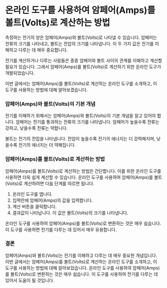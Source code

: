 온라인 도구를 사용하여 암페어(Amps)를 볼트(Volts)로 계산하는 방법
==========================================

측정하는 전기의 양은 암페어(Amps)와 볼트(Volts)로 나타낼 수 있습니다. 암페어는 전류의 크기를 나타내고, 볼트는 전압의 크기를 나타냅니다. 이 두 가지 값은 전기를 이해하고 다루는 데 매우 중요합니다.

전기를 계산하거나 다루는 사람들은 종종 암페어와 볼트 사이의 관계를 이해하고 계산할 필요가 있습니다. 그래서 암페어(Amps)를 볼트(Volts)로 계산하기 위한 온라인 도구가 개발되었습니다.

이번 글에서는 암페어(Amps)를 볼트(Volts)로 계산하는 온라인 도구를 소개하고, 이 도구를 사용하는 방법에 대해 알아보겠습니다.

### 암페어(Amps)와 볼트(Volts)의 기본 개념

전기를 이해하기 위해서는 암페어(Amps)와 볼트(Volts)의 기본 개념을 알고 있어야 합니다. 암페어는 전기를 통과하는 전류의 크기를 나타냅니다. 암페어가 높을수록 전류는 강하고, 낮을수록 전류는 약합니다.

볼트는 전기의 전압을 나타냅니다. 전압이 높을수록 전기의 에너지는 더 강력해지며, 낮을수록 전기의 에너지는 더 약해집니다.

### 암페어(Amps)를 볼트(Volts)로 계산하는 방법

암페어(Amps)를 볼트(Volts)로 계산하는 방법은 간단합니다. 이를 위한 온라인 도구를 사용하면 더욱 쉽게 계산할 수 있습니다. 온라인 도구를 사용하여 암페어(Amps)를 볼트(Volts)로 계산하려면 다음 단계를 따르면 됩니다.

1. 온라인 도구를 엽니다.
2. 입력란에 암페어(Amps)의 값을 입력합니다.
3. 계산 버튼을 클릭합니다.
4. 결과값이 나타납니다. 이 값은 볼트(Volts)의 크기를 나타냅니다.

온라인 도구를 사용하여 암페어(Amps)를 볼트(Volts)로 변환하는 것은 매우 쉽습니다. 이 도구를 사용하면 전기를 다루는 데 있어서 매우 유용합니다.

### 결론

암페어(Amps)와 볼트(Volts)는 전기를 이해하고 다루는 데 매우 중요한 개념입니다. 이번 글에서는 암페어(Amps)를 볼트(Volts)로 계산하는 온라인 도구를 소개하고, 이 도구를 사용하는 방법에 대해 알아보았습니다. 온라인 도구를 사용하여 암페어(Amps)를 볼트(Volts)로 변환하는 것은 매우 쉽습니다. 이 도구를 사용하여 전기를 다루는 데 있어서 도움이 될 것입니다.
